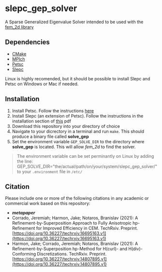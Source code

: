 # slepc_gep_solver

A Sparse Generalized Eigenvalue Solver intended to be used with the [fem_2d library](https://github.com/jeremiah-corrado/fem_2d)

## Dependencies

* [CMake](https://cmake.org/)
* [MPIch](https://www.mpich.org/)
* [Petsc](https://petsc.org/release/overview/)
* [Slepc](https://slepc.upv.es/)

Linux is highly recomended, but it should be possible to install Slepc and Petsc on Windows or Mac if needed.

## Installation

1. Install Petsc. Follow the instructions [here](https://petsc.org/release/install/install_tutorial/)
2. Install Slepc (an extension of Petsc). Follow the instructions in the installation section of [this](https://petsc.org/release/install/install_tutorial/) pdf
3. Download this repository into your directory of choice
4. Navigate to your dicrectory in a terminal and run `make`. This should produce a binary file called **solve_gep**
5. Set the environment variable `GEP_SOLVE_DIR` to the directory where **solve_gep** is located. This will allow *fem_2d* to find the solver.

>The environment variable can be set perminantly on Linux by adding the line:
>GEP_SOLVE_DIR="the/actual/path/on/your/system/slepc_gep_solver/" 
>to your `.environment` file in `/etc/`


## Citation

Please include one or more of the following citations in any academic or commercial work based on this repository:

* ***metapaper***
* Corrado, Jeremiah; Harmon, Jake; Notaros, Branislav (2021): A Refinement-by-Superposition Approach to Fully Anisotropic hp-Refinement for Improved Efficiency in CEM. TechRxiv. Preprint. [https://doi.org/10.36227/techrxiv.16695163.v1](https://doi.org/10.36227/techrxiv.16695163.v1)
* Harmon, Jake; Corrado, Jeremiah; Notaros, Branislav (2021): A Refinement-by-Superposition hp-Method for H(curl)- and H(div)-Conforming Discretizations. TechRxiv. Preprint. [https://doi.org/10.36227/techrxiv.14807895.v1](https://doi.org/10.36227/techrxiv.14807895.v1)
